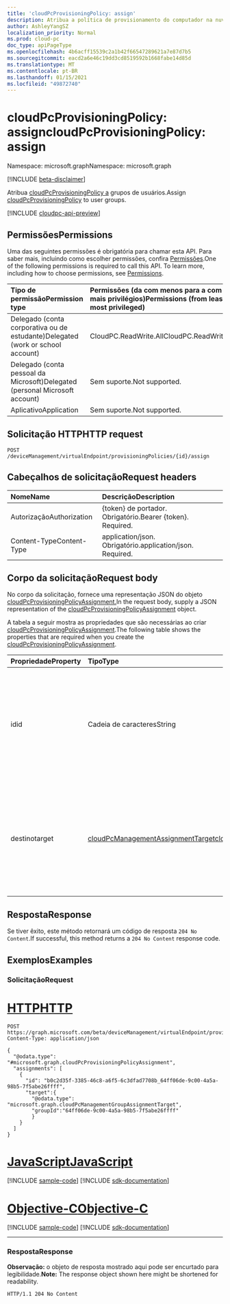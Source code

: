 ```yaml
---
title: 'cloudPcProvisioningPolicy: assign'
description: Atribua a política de provisionamento do computador na nuvem ao seu grupo.
author: AshleyYangSZ
localization_priority: Normal
ms.prod: cloud-pc
doc_type: apiPageType
ms.openlocfilehash: 4b6acff15539c2a1b42f66547289621a7e87d7b5
ms.sourcegitcommit: eacd2a6e46c19dd3cd8519592b1668fabe14d85d
ms.translationtype: MT
ms.contentlocale: pt-BR
ms.lasthandoff: 01/15/2021
ms.locfileid: "49872740"
---
```

# <a name="cloudpcprovisioningpolicy-assign"></a><span data-ttu-id="4759b-103">cloudPcProvisioningPolicy: assign</span><span class="sxs-lookup"><span data-stu-id="4759b-103">cloudPcProvisioningPolicy: assign</span></span>

<span data-ttu-id="4759b-104">Namespace: microsoft.graph</span><span class="sxs-lookup"><span data-stu-id="4759b-104">Namespace: microsoft.graph</span></span>

[!INCLUDE [beta-disclaimer](../../includes/beta-disclaimer.md)]

<span data-ttu-id="4759b-105">Atribua [cloudPcProvisioningPolicy a](../resources/cloudpcprovisioningpolicy.md) grupos de usuários.</span><span class="sxs-lookup"><span data-stu-id="4759b-105">Assign [cloudPcProvisioningPolicy](../resources/cloudpcprovisioningpolicy.md) to user groups.</span></span>

[!INCLUDE [cloudpc-api-preview](../../includes/cloudpc-api-preview.md)]

## <a name="permissions"></a><span data-ttu-id="4759b-106">Permissões</span><span class="sxs-lookup"><span data-stu-id="4759b-106">Permissions</span></span>

<span data-ttu-id="4759b-p101">Uma das seguintes permissões é obrigatória para chamar esta API. Para saber mais, incluindo como escolher permissões, confira [Permissões](/graph/permissions-reference).</span><span class="sxs-lookup"><span data-stu-id="4759b-p101">One of the following permissions is required to call this API. To learn more, including how to choose permissions, see [Permissions](/graph/permissions-reference).</span></span>

|<span data-ttu-id="4759b-109">Tipo de permissão</span><span class="sxs-lookup"><span data-stu-id="4759b-109">Permission type</span></span>|<span data-ttu-id="4759b-110">Permissões (da com menos para a com mais privilégios)</span><span class="sxs-lookup"><span data-stu-id="4759b-110">Permissions (from least to most privileged)</span></span>|
|:---|:---|
|<span data-ttu-id="4759b-111">Delegado (conta corporativa ou de estudante)</span><span class="sxs-lookup"><span data-stu-id="4759b-111">Delegated (work or school account)</span></span>|<span data-ttu-id="4759b-112">CloudPC.ReadWrite.All</span><span class="sxs-lookup"><span data-stu-id="4759b-112">CloudPC.ReadWrite.All</span></span>|
|<span data-ttu-id="4759b-113">Delegado (conta pessoal da Microsoft)</span><span class="sxs-lookup"><span data-stu-id="4759b-113">Delegated (personal Microsoft account)</span></span>|<span data-ttu-id="4759b-114">Sem suporte.</span><span class="sxs-lookup"><span data-stu-id="4759b-114">Not supported.</span></span>|
|<span data-ttu-id="4759b-115">Aplicativo</span><span class="sxs-lookup"><span data-stu-id="4759b-115">Application</span></span>|<span data-ttu-id="4759b-116">Sem suporte.</span><span class="sxs-lookup"><span data-stu-id="4759b-116">Not supported.</span></span>|

## <a name="http-request"></a><span data-ttu-id="4759b-117">Solicitação HTTP</span><span class="sxs-lookup"><span data-stu-id="4759b-117">HTTP request</span></span>

<!-- {
  "blockType": "ignored"
}
-->

``` http
POST /deviceManagement/virtualEndpoint/provisioningPolicies/{id}/assign
```

## <a name="request-headers"></a><span data-ttu-id="4759b-118">Cabeçalhos de solicitação</span><span class="sxs-lookup"><span data-stu-id="4759b-118">Request headers</span></span>

|<span data-ttu-id="4759b-119">Nome</span><span class="sxs-lookup"><span data-stu-id="4759b-119">Name</span></span>|<span data-ttu-id="4759b-120">Descrição</span><span class="sxs-lookup"><span data-stu-id="4759b-120">Description</span></span>|
|:---|:---|
|<span data-ttu-id="4759b-121">Autorização</span><span class="sxs-lookup"><span data-stu-id="4759b-121">Authorization</span></span>|<span data-ttu-id="4759b-p102">{token} de portador. Obrigatório.</span><span class="sxs-lookup"><span data-stu-id="4759b-p102">Bearer {token}. Required.</span></span>|
|<span data-ttu-id="4759b-124">Content-Type</span><span class="sxs-lookup"><span data-stu-id="4759b-124">Content-Type</span></span>|<span data-ttu-id="4759b-p103">application/json. Obrigatório.</span><span class="sxs-lookup"><span data-stu-id="4759b-p103">application/json. Required.</span></span>|

## <a name="request-body"></a><span data-ttu-id="4759b-127">Corpo da solicitação</span><span class="sxs-lookup"><span data-stu-id="4759b-127">Request body</span></span>

<span data-ttu-id="4759b-128">No corpo da solicitação, fornece uma representação JSON do objeto [cloudPcProvisioningPolicyAssignment.](../resources/cloudpcprovisioningpolicyassignment.md)</span><span class="sxs-lookup"><span data-stu-id="4759b-128">In the request body, supply a JSON representation of the [cloudPcProvisioningPolicyAssignment](../resources/cloudpcprovisioningpolicyassignment.md) object.</span></span>

<span data-ttu-id="4759b-129">A tabela a seguir mostra as propriedades que são necessárias ao criar [cloudPcProvisioningPolicyAssignment](../resources/cloudpcprovisioningpolicyassignment.md).</span><span class="sxs-lookup"><span data-stu-id="4759b-129">The following table shows the properties that are required when you create the [cloudPcProvisioningPolicyAssignment](../resources/cloudpcprovisioningpolicyassignment.md).</span></span>

|<span data-ttu-id="4759b-130">Propriedade</span><span class="sxs-lookup"><span data-stu-id="4759b-130">Property</span></span>|<span data-ttu-id="4759b-131">Tipo</span><span class="sxs-lookup"><span data-stu-id="4759b-131">Type</span></span>|<span data-ttu-id="4759b-132">Descrição</span><span class="sxs-lookup"><span data-stu-id="4759b-132">Description</span></span>|
|:---|:---|:---|
|<span data-ttu-id="4759b-133">id</span><span class="sxs-lookup"><span data-stu-id="4759b-133">id</span></span>|<span data-ttu-id="4759b-134">Cadeia de caracteres</span><span class="sxs-lookup"><span data-stu-id="4759b-134">String</span></span>|<span data-ttu-id="4759b-135">A ID da atribuição de política de provisionamento.</span><span class="sxs-lookup"><span data-stu-id="4759b-135">The ID of the provisioning policy assignment.</span></span> <span data-ttu-id="4759b-136">Se o destino for um grupo de usuários, a ID será mostrada como {policyId}_{groupId}.</span><span class="sxs-lookup"><span data-stu-id="4759b-136">If target is a user group, then the ID is shown as {policyId}_{groupId}.</span></span> |
|<span data-ttu-id="4759b-137">destino</span><span class="sxs-lookup"><span data-stu-id="4759b-137">target</span></span>|[<span data-ttu-id="4759b-138">cloudPcManagementAssignmentTarget</span><span class="sxs-lookup"><span data-stu-id="4759b-138">cloudPcManagementAssignmentTarget</span></span>](../resources/cloudpcmanagementassignmenttarget.md)|<span data-ttu-id="4759b-139">O destino da atribuição da política de provisionamento.</span><span class="sxs-lookup"><span data-stu-id="4759b-139">The assignment target for the provisioning policy.</span></span> <span data-ttu-id="4759b-140">Atualmente, o único destino com suporte é um grupo de usuários.</span><span class="sxs-lookup"><span data-stu-id="4759b-140">Currently, the only target supported is a user group.</span></span>|

## <a name="response"></a><span data-ttu-id="4759b-141">Resposta</span><span class="sxs-lookup"><span data-stu-id="4759b-141">Response</span></span>

<span data-ttu-id="4759b-142">Se tiver êxito, este método retornará um código de resposta `204 No Content`.</span><span class="sxs-lookup"><span data-stu-id="4759b-142">If successful, this method returns a `204 No Content` response code.</span></span>

## <a name="examples"></a><span data-ttu-id="4759b-143">Exemplos</span><span class="sxs-lookup"><span data-stu-id="4759b-143">Examples</span></span>

### <a name="request"></a><span data-ttu-id="4759b-144">Solicitação</span><span class="sxs-lookup"><span data-stu-id="4759b-144">Request</span></span>


# <a name="http"></a>[<span data-ttu-id="4759b-145">HTTP</span><span class="sxs-lookup"><span data-stu-id="4759b-145">HTTP</span></span>](#tab/http)
<!-- {
  "blockType": "request",
  "name": "assign_cloudpcprovisioningpolicy",
  "@odata.type": "microsoft.graph.cloudPcProvisioningPolicyAssignment",
}
-->

``` http
POST https://graph.microsoft.com/beta/deviceManagement/virtualEndpoint/provisioningPolicies/{id}/assign
Content-Type: application/json

{
  "@odata.type": "#microsoft.graph.cloudPcProvisioningPolicyAssignment",
  "assignments": [
    {
      "id": "b0c2d35f-3385-46c8-a6f5-6c3dfad7708b_64ff06de-9c00-4a5a-98b5-7f5abe26ffff",
      "target":{
        "@odata.type": "microsoft.graph.cloudPcManagementGroupAssignmentTarget",
        "groupId":"64ff06de-9c00-4a5a-98b5-7f5abe26ffff"
        }
    }
  ]
}
```
# <a name="javascript"></a>[<span data-ttu-id="4759b-146">JavaScript</span><span class="sxs-lookup"><span data-stu-id="4759b-146">JavaScript</span></span>](#tab/javascript)
[!INCLUDE [sample-code](../includes/snippets/javascript/assign-cloudpcprovisioningpolicy-javascript-snippets.md)]
[!INCLUDE [sdk-documentation](../includes/snippets/snippets-sdk-documentation-link.md)]

# <a name="objective-c"></a>[<span data-ttu-id="4759b-147">Objective-C</span><span class="sxs-lookup"><span data-stu-id="4759b-147">Objective-C</span></span>](#tab/objc)
[!INCLUDE [sample-code](../includes/snippets/objc/assign-cloudpcprovisioningpolicy-objc-snippets.md)]
[!INCLUDE [sdk-documentation](../includes/snippets/snippets-sdk-documentation-link.md)]

---


### <a name="response"></a><span data-ttu-id="4759b-148">Resposta</span><span class="sxs-lookup"><span data-stu-id="4759b-148">Response</span></span>

<span data-ttu-id="4759b-149">**Observação:** o objeto de resposta mostrado aqui pode ser encurtado para legibilidade.</span><span class="sxs-lookup"><span data-stu-id="4759b-149">**Note:** The response object shown here might be shortened for readability.</span></span>
<!-- {
  "blockType": "response",
  "truncated": true
}
-->

``` http
HTTP/1.1 204 No Content
```
